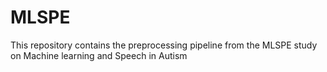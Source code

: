 # MLSPE
This repository contains the preprocessing pipeline from the MLSPE study on Machine learning and Speech in Autism
